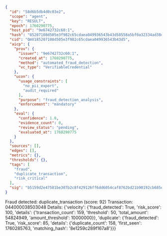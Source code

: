 ```json
{
  "id": "58d6b5db4d0c03e2",
  "scope": "agent",
  "key": "RESULT",
  "epoch": 1760290775,
  "host_pid": "9e6742732c60:1",
  "hash": "85207108d505e3f982c65cdaea049936543b43d58558a5bf0a32334ad38d6daf",
  "cid": "QmV185207108d505e3f982c65cdaea049936543b43d5",
  "aicp": {
    "prov": {
      "issuer": "9e6742732c60:1",
      "created_at": 1760290775,
      "method": "automated_fraud_detection",
      "vc_type": "VerifiableCredential"
    },
    "ucon": {
      "usage_constraints": [
        "no_pii_export",
        "audit_required"
      ],
      "purpose": "fraud_detection_analysis",
      "enforcement": "mandatory"
    },
    "eval": {
      "confidence": 1.0,
      "evidence_count": 0,
      "review_status": "pending",
      "evaluated_at": 1760290775
    }
  },
  "sources": [],
  "edges": [],
  "metrics": {},
  "thresholds": {},
  "tags": [
    "fraud",
    "duplicate_transaction",
    "risk_critical"
  ],
  "sig": "b5159d2e47581be307b2c8f429126ff6dd6054caf8762bd21b90192cb685e6e3"
}
```

Fraud detected: duplicate_transaction (score: 92)
Transaction: 044000038503048
Details: {'velocity': {'fraud_detected': True, 'risk_score': 100, 'details': {'transaction_count': 159, 'threshold': 50, 'total_amount': 54824949, 'amount_threshold': 10000000}}, 'duplicate': {'fraud_detected': True, 'risk_score': 85, 'details': {'duplicate_count': 158, 'first_seen': 1760285763, 'matching_hash': '8e1259c289f167a8'}}}
